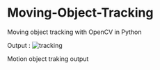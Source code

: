 # Moving-Object-Tracking
Moving object tracking with OpenCV in Python

Output :
![tracking](https://user-images.githubusercontent.com/39456500/44309753-c51fd680-a3e0-11e8-9c25-ca47ff54cb70.jpg)

Motion object traking output 
